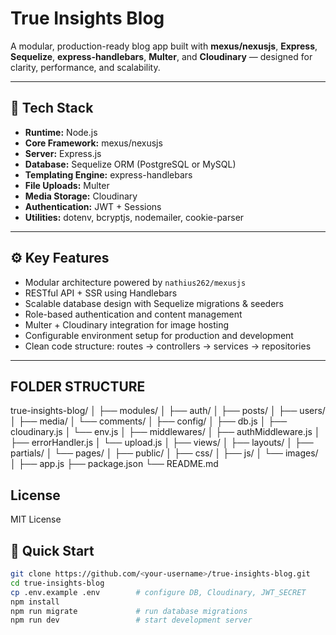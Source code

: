 # True Insights Blog

A modular, production-ready blog app built with **mexus/nexusjs**, **Express**, **Sequelize**, **express-handlebars**, **Multer**, and **Cloudinary** — designed for clarity, performance, and scalability.

---

## 🧩 Tech Stack
- **Runtime:** Node.js
- **Core Framework:** mexus/nexusjs
- **Server:** Express.js
- **Database:** Sequelize ORM (PostgreSQL or MySQL)
- **Templating Engine:** express-handlebars
- **File Uploads:** Multer
- **Media Storage:** Cloudinary
- **Authentication:** JWT + Sessions
- **Utilities:** dotenv, bcryptjs, nodemailer, cookie-parser

---

## ⚙️ Key Features
- Modular architecture powered by `nathius262/mexusjs`
- RESTful API + SSR using Handlebars
- Scalable database design with Sequelize migrations & seeders
- Role-based authentication and content management
- Multer + Cloudinary integration for image hosting
- Configurable environment setup for production and development
- Clean code structure: routes → controllers → services → repositories

---
## FOLDER STRUCTURE
true-insights-blog/
│
├── modules/
│   ├── auth/
│   ├── posts/
│   ├── users/
│   ├── media/
│   └── comments/
│
├── config/
│   ├── db.js
│   ├── cloudinary.js
│   └── env.js
│
├── middlewares/
│   ├── authMiddleware.js
│   ├── errorHandler.js
│   └── upload.js
│
├── views/
│   ├── layouts/
│   ├── partials/
│   └── pages/
│
├── public/
│   ├── css/
│   ├── js/
│   └── images/
│
├── app.js
├── package.json
└── README.md

## License
MIT License

## 🚀 Quick Start
```bash
git clone https://github.com/<your-username>/true-insights-blog.git
cd true-insights-blog
cp .env.example .env        # configure DB, Cloudinary, JWT_SECRET
npm install
npm run migrate             # run database migrations
npm run dev                 # start development server
